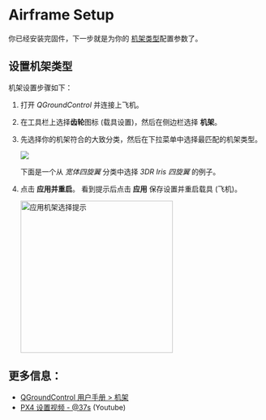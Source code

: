 # Airframe Setup

你已经安装完固件，下一步就是为你的 [机架类型](../airframes/airframe_reference.md)配置参数了。

## 设置机架类型

机架设置步骤如下：

1. 打开 *QGroundControl* 并连接上飞机。
2. 在工具栏上选择**齿轮**图标 (载具设置)，然后在侧边栏选择 **机架**。 
3. 先选择你的机架符合的大致分类，然后在下拉菜单中选择最匹配的机架类型。
    
    ![](../../images/qgc/setup/airframe_px4.jpg)
    
    下面是一个从 *宽体四旋翼* 分类中选择 *3DR Iris 四旋翼* 的例子。

4. 点击 **应用并重启**。 看到提示后点击 **应用** 保存设置并重启载具 (飞机)。
    
    <img src="../../images/qgc/setup/airframe_px4_apply_prompt.jpg" width="300px" title="应用机架选择提示" />

## 更多信息：

* [QGroundControl 用户手册 > 机架](https://docs.qgroundcontrol.com/en/SetupView/Airframe.html)
* [PX4 设置视频 - @37s](https://youtu.be/91VGmdSlbo4?t=35s) (Youtube)